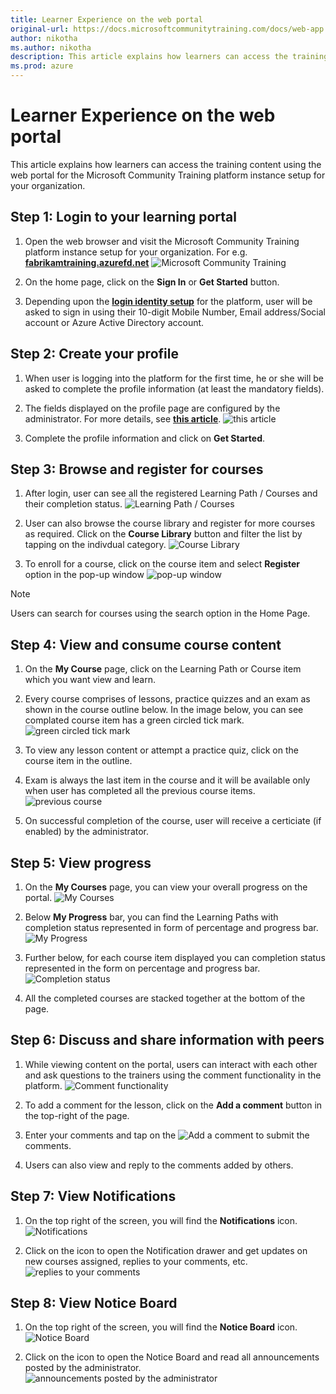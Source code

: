 ```yaml
---
title: Learner Experience on the web portal
original-url: https://docs.microsoftcommunitytraining.com/docs/web-app
author: nikotha
ms.author: nikotha
description: This article explains how learners can access the training content using the web portal for the Microsoft Community Training platform instance setup for your organization.
ms.prod: azure
---
```


# Learner Experience on the web portal

This article explains how learners can access the training content using the web portal for the Microsoft Community Training platform instance setup for your organization.

## Step 1: Login to your learning portal
1. Open the web browser and visit  the Microsoft Community Training platform instance  setup for your organization. For e.g. [**fabrikamtraining.azurefd.net**](https://fabrikamtraining.azurefd.net/) 
![Microsoft Community Training](../media/image%28173%29.png)

2. On the home page, click on the **Sign In**  or  **Get Started** button.

3. Depending upon the [**login identity setup**](../infrastructure-management/install-your-platform-instance/4_configure-login-social-work-school-account) for the platform, user will be asked to sign in using  their 10-digit Mobile Number, Email address/Social account or Azure Active Directory account.

## Step 2: Create your profile
1. When user is logging into the platform for the first time, he or she will be asked to complete the profile information (at least the mandatory fields). 

2. The fields displayed on the profile page  are configured by the administrator. For more details, see [**this article**](../settings/4_add-additional-profile-fields-for-user-information). 
![this article](../media/image%28175%29.png)

3. Complete the profile information and click  on **Get Started**. 

## Step 3: Browse and register for courses
1. After login, user can see all the registered Learning Path / Courses and their completion status.
![Learning Path / Courses](../media/image%28434%29.png)

2. User can also browse the course library and register for more courses as required. Click on the **Course Library** button and filter the list by tapping on the indivdual category. 
![Course Library](../media/image%28414%29.png)

3. To enroll for a course, click on the course item and select **Register** option in the pop-up window
![pop-up window](../media/image%28179%29.png)

> [!NOTE]
> Users can search for courses using the search option in the Home Page.

## Step 4: View and consume course content 
1. On the **My Course** page, click on the Learning Path or Course item which you want view and learn.

2. Every course comprises of lessons, practice quizzes and an exam as shown in the course outline below. In the image below, you can see complated course item has a green circled tick mark. 
![green circled tick mark](../media/image%28181%29.png)

3. To view any lesson content or  attempt a practice quiz, click on the course item in the outline. 

4. Exam is always the last item in the course and it will be available only when user has completed all the previous course items. 
![previous course](../media/image%28182%29.png)

5. On successful completion of the course, user will receive a certiciate (if enabled) by the administrator.

## Step 5: View progress
1. On the **My Courses** page,  you can view your overall progress on the portal. 
![My Courses](../media/image%28415%29.png)

2. Below **My Progress** bar, you can find the Learning Paths with  completion status represented in form of percentage and progress bar. 
![My Progress](../media/image%28435%29.png)

3. Further below, for each course item displayed you can completion status represented in the form on percentage and progress bar. 
![Completion status](../media/image%28183%29.png)

4. All the completed courses are stacked together at the bottom of the page.

## Step 6: Discuss and share information with peers 
1. While viewing content on the portal, users can interact with each other and ask questions to the trainers using the comment functionality in the platform.
![Comment functionality](../media/image%28163%29.png)

2. To add a comment for the lesson, click on the  **Add a comment** button in the top-right of the page. 

3. Enter your comments and tap on the ![Add a comment](../media/image%28184%29.png) to submit the comments. 

4. Users can also view and reply to the comments added by others.

## Step 7: View Notifications
1. On the top right of the screen, you will find the **Notifications** icon. 
![Notifications](../media/image%28185%29.png)

2. Click on the icon to open the Notification drawer and get updates on new courses assigned, replies to your comments, etc.
![replies to your comments](../media/image%28186%29.png)

## Step 8: View Notice Board
1. On the top right of the screen, you will find the **Notice Board** icon.  
![Notice Board](../media/image%28187%29.png)

2. Click on the icon to open the Notice Board and read all announcements posted by the administrator.
![announcements posted by the administrator](../media/image%28188%29.png)
